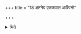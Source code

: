 +++
title = "18 आग्नेय एककपाल आश्विनो"

+++

<details><summary>थिते</summary>

आग्नेय एककपाल आश्विनो द्विकपालो वैष्णवस्त्रिकपालः सौम्यश्चतुष्कपालः सावित्रः पञ्चकपालो धात्रः षट्कपालो मारुतः सप्तकपालो बार्हस्पत्योऽष्टाकपालो मैत्रो नवकपालो वारुणो दशकपाल ऐन्द्र एकादशकपालो वैश्वदेवो द्वादशकपालः १८
</details>
